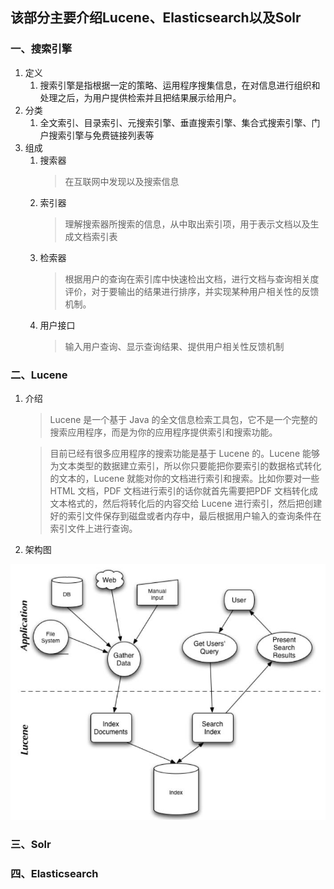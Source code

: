 ## 该部分主要介绍Lucene、Elasticsearch以及Solr

### 一、搜索引擎

1. 定义
   1. 搜索引擎是指根据一定的策略、运用程序搜集信息，在对信息进行组织和处理之后，为用户提供检索并且把结果展示给用户。
2. 分类
   1. 全文索引、目录索引、元搜索引擎、垂直搜索引擎、集合式搜索引擎、门户搜索引擎与免费链接列表等
3. 组成
   1. 搜索器
      > 在互联网中发现以及搜索信息
   2. 索引器
      > 理解搜索器所搜索的信息，从中取出索引项，用于表示文档以及生成文档索引表
   3. 检索器
      > 根据用户的查询在索引库中快速检出文档，进行文档与查询相关度评价，对于要输出的结果进行排序，并实现某种用户相关性的反馈机制。
   4. 用户接口
      > 输入用户查询、显示查询结果、提供用户相关性反馈机制

### 二、Lucene

1. 介绍
   > Lucene 是一个基于 Java 的全文信息检索工具包，它不是一个完整的搜索应用程序，而是为你的应用程序提供索引和搜索功能。
   
   > 目前已经有很多应用程序的搜索功能是基于 Lucene 的。Lucene 能够为文本类型的数据建立索引，所以你只要能把你要索引的数据格式转化的文本的，Lucene 就能对你的文档进行索引和搜索。比如你要对一些 HTML 文档，PDF 文档进行索引的话你就首先需要把PDF 文档转化成文本格式的，然后将转化后的内容交给 Lucene 进行索引，然后把创建好的索引文件保存到磁盘或者内存中，最后根据用户输入的查询条件在索引文件上进行查询。
   
2. 架构图

![](/search/img/fig001.jpg)

### 三、Solr

### 四、Elasticsearch



